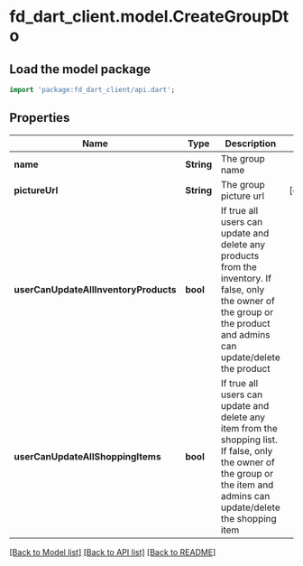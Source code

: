 # fd_dart_client.model.CreateGroupDto

## Load the model package
```dart
import 'package:fd_dart_client/api.dart';
```

## Properties
Name | Type | Description | Notes
------------ | ------------- | ------------- | -------------
**name** | **String** | The group name | 
**pictureUrl** | **String** | The group picture url | [optional] 
**userCanUpdateAllInventoryProducts** | **bool** | If true all users can update and delete any products from the inventory. If false, only the owner of the group or the product and admins can update/delete the product | 
**userCanUpdateAllShoppingItems** | **bool** | If true all users can update and delete any item from the shopping list. If false, only the owner of the group or the item and admins can update/delete the shopping item | 

[[Back to Model list]](../README.md#documentation-for-models) [[Back to API list]](../README.md#documentation-for-api-endpoints) [[Back to README]](../README.md)


